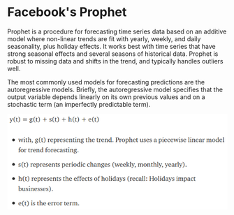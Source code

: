 # Facebook's Prophet
Prophet is a procedure for forecasting time series data based on an additive model where non-linear trends are fit with yearly, weekly, and daily seasonality, plus holiday effects. It works best with time series that have strong seasonal effects and several seasons of historical data. Prophet is robust to missing data and shifts in the trend, and typically handles outliers well.<br>

The most commonly used models for forecasting predictions are the autoregressive models. Briefly, the autoregressive model specifies that the output variable depends linearly on its own previous values and on a stochastic term (an imperfectly predictable term).<br>

<center><img src="assets/fp_formula.png"></img></center>




























